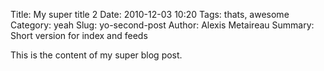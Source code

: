 Title: My super title 2
Date: 2010-12-03 10:20
Tags: thats, awesome
Category: yeah
Slug: yo-second-post
Author: Alexis Metaireau
Summary: Short version for index and feeds

This is the content of my super blog post.